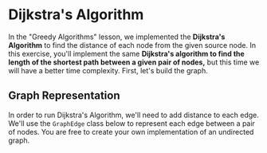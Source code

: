
# Dijkstra's Algorithm
In the "Greedy Algorithms" lesson, we implemented the **Dijkstra's Algorithm** to find the distance of each node from the given source node. In this exercise, you'll implement the same **Dijkstra's algorithm to find the length of the shortest path between a given pair of nodes,** but this time we will have a better time complexity. First, let's build the graph.

## Graph Representation
In order to run Dijkstra's Algorithm, we'll need to add distance to each edge. We'll use the `GraphEdge` class below to represent each edge between a pair of nodes. You are free to create your own implementation of an undirected graph. 
